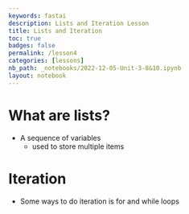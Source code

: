 ```yaml
---
keywords: fastai
description: Lists and Iteration Lesson
title: Lists and Iteration
toc: true
badges: false
permalink: /lesson4
categories: [lessons]
nb_path: _notebooks/2022-12-05-Unit-3-8&10.ipynb
layout: notebook
---
```


<!--
#################################################
### THIS FILE WAS AUTOGENERATED! DO NOT EDIT! ###
#################################################
# file to edit: _notebooks/2022-12-05-Unit-3-8&10.ipynb
-->

<div class="container" id="notebook-container">
        
<div class="cell border-box-sizing text_cell rendered"><div class="inner_cell">
<div class="text_cell_render border-box-sizing rendered_html">
<h1 id="What-are-lists?">What are lists?<a class="anchor-link" href="#What-are-lists?"> </a></h1><ul>
<li>A sequence of variables<ul>
<li>used to store multiple items </li>
</ul>
</li>
</ul>

</div>
</div>
</div>
<div class="cell border-box-sizing text_cell rendered"><div class="inner_cell">
<div class="text_cell_render border-box-sizing rendered_html">
<h1 id="Iteration">Iteration<a class="anchor-link" href="#Iteration"> </a></h1><ul>
<li>Some ways to do iteration is for and while loops </li>
</ul>

</div>
</div>
</div>
</div>
 

